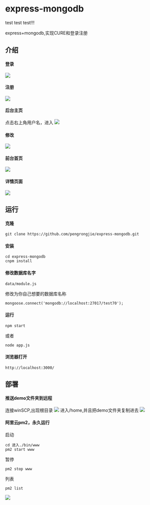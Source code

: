 # express-mongodb
test  test test!!!

express+mongodb,实现CURE和登录注册
## 介绍
#### 登录
![](./doc/1508135589(1).png)
#### 注册
![](./doc/1508135594(1).png)
#### 后台主页
点击右上角用户名，进入
![](./doc/1508135618(1).png)
#### 修改
![](./doc/1508135625(1).png)
#### 前台首页
![](./doc/1508135632(1).png)
#### 详情页面
![](./doc/1508135638(1).png)
## 运行
#### 克隆
```
git clone https://github.com/pengrongjie/express-mongodb.git
```
#### 安装
```
cd express-mongodb
cnpm install
```
#### 修改数据库名字
```
data/module.js
```
修改为你自己想要的数据库名称
```
mongoose.connect('mongodb://localhost:27017/test70');
```
#### 运行
```
npm start
```
或者
```
node app.js
```
#### 浏览器打开
```
http://localhost:3000/
```
## 部署
#### 推送demo文件夹到远程
连接winSCP,出现根目录
![](./doc/1508138439(1).png)
进入/home,并且把demo文件夹复制进去
![](./doc/1508138554(1).png)
#### 阿里云pm2，永久运行
启动
```
cd 进入./bin/www
pm2 start www
```
暂停
```
pm2 stop www
```
列表
```
pm2 list
```
![](./doc/2153441650-59ded703b226d_articlex.png)

